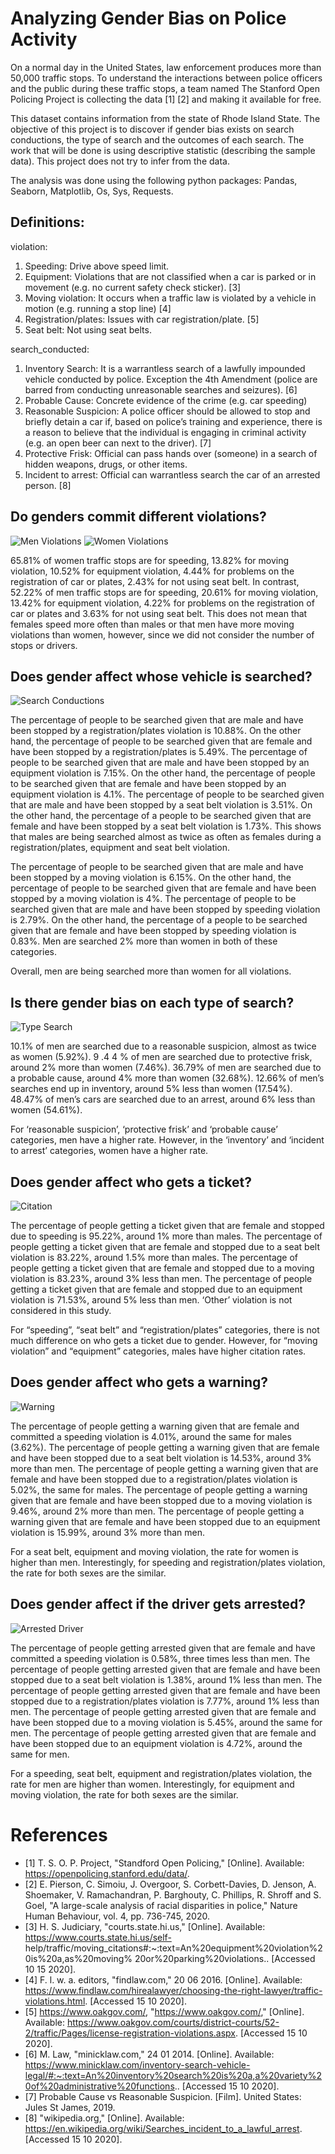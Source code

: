 # Analyzing Gender Bias on Police Activity

On a normal day in the United States, law enforcement produces more than 50,000 traffic stops. To
understand the interactions between police officers and the public during these traffic stops, a team
named The Stanford Open Policing Project is collecting the data [1] [2] and making it available for free.

This dataset contains information from the state of Rhode Island State. The objective of this project is
to discover if gender bias exists on search conductions, the type of search and the outcomes of each
search. The work that will be done is using descriptive statistic (describing the sample data). This
project does not try to infer from the data.

The analysis was done using the following python packages: Pandas, Seaborn, Matplotlib, Os,
Sys, Requests.

## Definitions:

violation:

1. Speeding: Drive above speed limit.
2. Equipment: Violations that are not classified when a car is parked or in movement (e.g. no
    current safety check sticker). [3]
3. Moving violation: It occurs when a traffic law is violated by a vehicle in motion (e.g. running a
    stop line) [4]
4. Registration/plates: Issues with car registration/plate. [5]
5. Seat belt: Not using seat belts.

search_conducted:

1. Inventory Search: It is a warrantless search of a lawfully impounded vehicle conducted by
    police. Exception the 4th Amendment (police are barred from conducting unreasonable
    searches and seizures). [6]
2. Probable Cause: Concrete evidence of the crime (e.g. car speeding)
3. Reasonable Suspicion: A police officer should be allowed to stop and briefly detain a car if,
    based on police’s training and experience, there is a reason to believe that the individual is
    engaging in criminal activity (e.g. an open beer can next to the driver). [7]
4. Protective Frisk: Official can pass hands over (someone) in a search of hidden weapons, drugs,
    or other items.
5. Incident to arrest: Official can warrantless search the car of an arrested person. [8]


## Do genders commit different violations?

<img src="men_violations.png" alt="Men Violations"> <img src="women_violations.png" alt="Women Violations">

65.81% of women traffic stops are for speeding, 13.82% for moving violation, 10.52% for equipment
violation, 4.44% for problems on the registration of car or plates, 2.43% for not using seat belt. In
contrast, 52.22% of men traffic stops are for speeding, 20.61% for moving violation, 13.42% for
equipment violation, 4.22% for problems on the registration of car or plates and 3.63% for not using
seat belt. This does not mean that females speed more often than males or that men have more
moving violations than women, however, since we did not consider the number of stops or drivers.


## Does gender affect whose vehicle is searched?

<img src="search_conduction.png" alt="Search Conductions">

The percentage of people to be searched given that are male and have been stopped by a
registration/plates violation is 10.88%. On the other hand, the percentage of people to be searched
given that are female and have been stopped by a registration/plates is 5.49%. The percentage of
people to be searched given that are male and have been stopped by an equipment violation is 7.15%.
On the other hand, the percentage of people to be searched given that are female and have been
stopped by an equipment violation is 4.1%. The percentage of people to be searched given that are
male and have been stopped by a seat belt violation is 3.51%. On the other hand, the percentage of a
people to be searched given that are female and have been stopped by a seat belt violation is 1.73%.
This shows that males are being searched almost as twice as often as females during a
registration/plates, equipment and seat belt violation.

The percentage of people to be searched given that are male and have been stopped by a moving
violation is 6.15%. On the other hand, the percentage of people to be searched given that are female
and have been stopped by a moving violation is 4%. The percentage of people to be searched given
that are male and have been stopped by speeding violation is 2.79%. On the other hand, the
percentage of a people to be searched given that are female and have been stopped by speeding
violation is 0.83%. Men are searched 2% more than women in both of these categories.

Overall, men are being searched more than women for all violations.


## Is there gender bias on each type of search?

<img src="type_search.png" alt="Type Search">

10.1% of men are searched due to a reasonable suspicion, almost as twice as women (5.92%). 9 .4 4 %
of men are searched due to protective frisk, around 2% more than women (7.46%). 36.79% of men
are searched due to a probable cause, around 4% more than women (32.68%). 12.66% of men’s
searches end up in inventory, around 5% less than women (17.54%). 48.47% of men’s cars are
searched due to an arrest, around 6% less than women (54.61%).

For ‘reasonable suspicion’, ‘protective frisk’ and ‘probable cause’ categories, men have a higher rate.
However, in the ‘inventory’ and ‘incident to arrest’ categories, women have a higher rate.


## Does gender affect who gets a ticket?

<img src="Citation.png" alt="Citation">

The percentage of people getting a ticket given that are female and stopped due to speeding is 95.22%,
around 1% more than males. The percentage of people getting a ticket given that are female and
stopped due to a seat belt violation is 83.22%, around 1.5% more than males. The percentage of
people getting a ticket given that are female and stopped due to a moving violation is 83.23%, around
3% less than men. The percentage of people getting a ticket given that are female and stopped due to
an equipment violation is 71.53%, around 5% less than men. ‘Other’ violation is not considered in this
study.

For “speeding”, “seat belt” and “registration/plates” categories, there is not much difference on who
gets a ticket due to gender. However, for “moving violation” and “equipment” categories, males have
higher citation rates.


## Does gender affect who gets a warning?

<img src="Warning.png" alt="Warning">

The percentage of people getting a warning given that are female and committed a speeding violation
is 4.01%, around the same for males (3.62%). The percentage of people getting a warning given that
are female and have been stopped due to a seat belt violation is 14.53%, around 3% more than men.
The percentage of people getting a warning given that are female and have been stopped due to a
registration/plates violation is 5.02%, the same for males. The percentage of people getting a warning
given that are female and have been stopped due to a moving violation is 9.46%, around 2% more
than men. The percentage of people getting a warning given that are female and have been stopped
due to an equipment violation is 15.99%, around 3% more than men.

For a seat belt, equipment and moving violation, the rate for women is higher than men. Interestingly,
for speeding and registration/plates violation, the rate for both sexes are the similar.


## Does gender affect if the driver gets arrested?

<img src="Arrest Driver.png" alt="Arrested Driver">

The percentage of people getting arrested given that are female and have committed a speeding
violation is 0.58%, three times less than men. The percentage of people getting arrested given that
are female and have been stopped due to a seat belt violation is 1.38%, around 1% less than men. The
percentage of people getting arrested given that are female and have been stopped due to a
registration/plates violation is 7.77%, around 1% less than men. The percentage of people getting
arrested given that are female and have been stopped due to a moving violation is 5.45%, around the
same for men. The percentage of people getting arrested given that are female and have been stopped
due to an equipment violation is 4.72%, around the same for men.

For a speeding, seat belt, equipment and registration/plates violation, the rate for men are higher
than women. Interestingly, for equipment and moving violation, the rate for both sexes are the similar.

# References

* [1] T. S. O. P. Project, "Standford Open Policing," [Online]. Available: https://openpolicing.stanford.edu/data/. 
* [2] E. Pierson, C. Simoiu, J. Overgoor, S. Corbett-Davies, D. Jenson, A. Shoemaker, V. Ramachandran, P. Barghouty, C. Phillips, R. Shroff and S. Goel, "A large-scale analysis of racial disparities in police," Nature Human Behaviour, vol. 4, pp. 736-745, 2020.
* [3] H. S. Judiciary, "courts.state.hi.us," [Online]. Available: https://www.courts.state.hi.us/self-
help/traffic/moving_citations#:~:text=An%20equipment%20violation%20is%20a,as%20moving% 20or%20parking%20violations.. [Accessed 10 15 2020].
* [4] F. l. w. a. editors, "findlaw.com," 20 06 2016. [Online]. Available: https://www.findlaw.com/hirealawyer/choosing-the-right-lawyer/traffic-violations.html. [Accessed 15 10 2020].
* [5] https://www.oakgov.com/, "https://www.oakgov.com/," [Online]. Available: https://www.oakgov.com/courts/district-courts/52-2/traffic/Pages/license-registration-violations.aspx. [Accessed 15 10 2020].
* [6] M. Law, "minicklaw.com," 24 01 2014. [Online]. Available: https://www.minicklaw.com/inventory-search-vehicle-legal/#:~:text=An%20inventory%20search%20is%20a,a%20variety%20of%20administrative%20functions.. [Accessed 15 10 2020].
* [7] Probable Cause vs Reasonable Suspicion. [Film]. United States: Jules St James, 2019.
* [8] "wikipedia.org," [Online]. Available: https://en.wikipedia.org/wiki/Searches_incident_to_a_lawful_arrest. [Accessed 15 10 2020].
